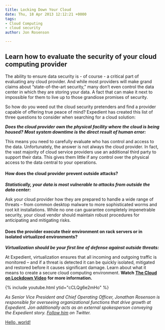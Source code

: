 ```yaml
---
title: Locking Down Your Cloud
date: Thu, 18 Apr 2013 12:12:21 +0000
tags:
- Cloud Computing
- cloud security
author: Jon Rosenson

---
```

## Learn how to evaluate the security of your cloud computing provider

The ability to ensure data security is - of course - a critical part of evaluating any cloud provider. And while most providers will make grand claims about “state-of-the-art security,” many don’t even control the data center in which they are storing your data. A fact that can make it next to impossible for them to live up to those grandiose promises of security.

So how do you weed out the cloud security pretenders and find a provider capable of offering true peace of mind? Expedient has created this list of three questions to consider when searching for a cloud solution:

**_Does the cloud provider own the physical facility where the cloud is being housed?_** **_Most system downtime is the direct result of human error:_**

This means you need to carefully evaluate who has control and access to the data. Unfortunately, the answer is not always the cloud provider. In fact, the vast majority of cloud service providers use an additional third party to support their data. This gives them little if any control over the physical access to the data central to your operations.

#### How does the cloud provider prevent outside attacks?

**_Statistically, your data is most vulnerable to attacks from outside the data center:_**

Ask your cloud provider how they are prepared to handle a wide range of threats – from common desktop malware to more sophisticated worms and root kit installations. While no one can guarantee completely impenetrable security, your cloud vendor should maintain robust procedures for anticipating and mitigating risks.

#### Does the provider execute their environment on rack servers or in isolated virtualized environments?

**_Virtualization should be your first line of defense against outside threats:_**

At Expedient, virtualization ensures that all incoming and outgoing traffic is monitored – and if a threat is detected it can be quickly isolated, mitigated and restored before it causes significant damage. Learn about what it means to create a secure cloud computing environment. **Watch** [**The Cloud on Lockdown Video**](http://www.youtube.com/watch?v=cCLQg6e2mHo) **for more information.**

{% include youtube.html ytid="cCLQg6e2mHo" %}

_As Senior Vice President and Chief Operating Officer, Jonathan Rosenson is responsible for overseeing organizational functions that drive growth at Expedient. Jon additionally acts as an external spokesperson conveying the Expedient story._ [_Follow him_](https://twitter.com/rosenson) _on Twitter._

<a href="http://example.com/" target="_blank">Hello, world!</a>